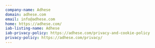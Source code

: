```yaml
---
company-name: Adhese
domain: adhese.com
email: info@adhese.com
home: https://adhese.com/
iab-listing-name: Adhese
iab-privacy-policy: https://adhese.com/privacy-and-cookie-policy
privacy-policy: https://adhese.com/privacy/
---
```




